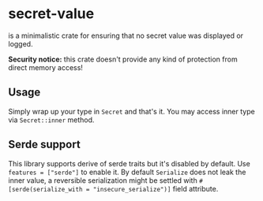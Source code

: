 # secret-value

is a minimalistic crate for ensuring that no secret value was displayed or logged.

**Security notice:** this crate doesn't provide any kind of protection from direct memory access!

## Usage

Simply wrap up your type in `Secret` and that's it. You may access inner type via `Secret::inner` method.

## Serde support

This library supports derive of serde traits but it's disabled by default.
Use `features = ["serde"]` to enable it. By default `Serialize` does not
leak the inner value, a reversible serialization might be settled with
`#[serde(serialize_with = "insecure_serialize")]` field attribute.
